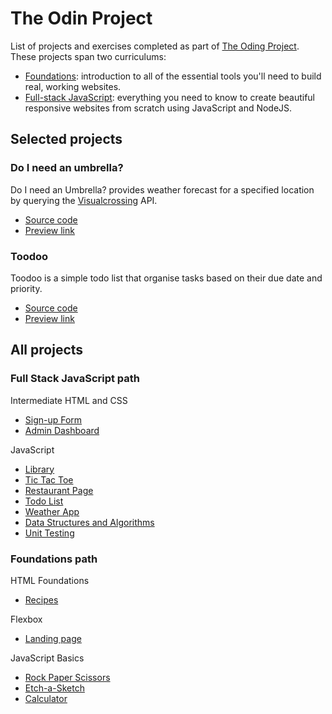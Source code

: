 # The Odin Project

List of projects and exercises completed as part of [The Oding Project](https://www.theodinproject.com). These projects span two curriculums:

- [Foundations](https://www.theodinproject.com/paths/foundations/courses/foundations): introduction to all of the essential tools you'll need to build real, working websites.
- [Full-stack JavaScript](https://www.theodinproject.com/paths/full-stack-javascript): everything you need to know to create beautiful responsive websites from scratch using JavaScript and NodeJS.

## Selected projects

### Do I need an umbrella?

Do I need an Umbrella? provides weather forecast for a specified location by querying the [Visualcrossing](https://www.visualcrossing.com) API.

- [Source code](2.%20Full%20Stack%20JavaScript/2.%20JavaScript/Asynchronous%20JavaScript%20and%20APIs/Weather%20App)
- [Preview link](https://auliviet.github.io/the-odin-project/weather-app/)

### Toodoo

Toodoo is a simple todo list that organise tasks based on their due date and priority.

- [Source code](2.%20Full%20Stack%20JavaScript/2.%20JavaScript/Organizing%20Your%20JavaScript%20Code/Todo%20List)
- [Preview link](https://auliviet.github.io/the-odin-project/todo-list/)

## All projects

### Full Stack JavaScript path

Intermediate HTML and CSS

- [Sign-up Form](2.%20Full%20Stack%20JavaScript/1.%20Intermediate%20HTML%20and%20CSS/Forms/Sign-up%20Form)
- [Admin Dashboard](2.%20Full%20Stack%20JavaScript/1.%20Intermediate%20HTML%20and%20CSS/Grid/Admin%20Dashboard)

JavaScript

- [Library](2.%20Full%20Stack%20JavaScript/2.%20JavaScript/Organizing%20Your%20JavaScript%20Code/Library)
- [Tic Tac Toe](2.%20Full%20Stack%20JavaScript/2.%20JavaScript/Organizing%20Your%20JavaScript%20Code/Tic%20Tac%20Toe)
- [Restaurant Page](2.%20Full%20Stack%20JavaScript/2.%20JavaScript/Organizing%20Your%20JavaScript%20Code/Restaurant%20Page)
- [Todo List](2.%20Full%20Stack%20JavaScript/2.%20JavaScript/Organizing%20Your%20JavaScript%20Code/Todo%20List)
- [Weather App](2.%20Full%20Stack%20JavaScript/2.%20JavaScript/Asynchronous%20JavaScript%20and%20APIs/Weather%20App)
- [Data Structures and Algorithms](2.%20Full%20Stack%20JavaScript/2.%20JavaScript/A%20Bit%20of%20Computer%20Science)
- [Unit Testing](2.%20Full%20Stack%20JavaScript/2.%20JavaScript/Testing%20JavaScript/Testing%20Practice)

### Foundations path

HTML Foundations

- [Recipes](1.%20Foundations/HTML%20Foundations/Recipes)

Flexbox

- [Landing page](1.%20Foundations/Flexbox/Landing%20page)

JavaScript Basics

- [Rock Paper Scissors](1.%20Foundations/JavaScript%20Basics/Rock%20Paper%20Scissors)
- [Etch-a-Sketch](1.%20Foundations/JavaScript%20Basics/Etch-a-Sketch)
- [Calculator](1.%20Foundations/JavaScript%20Basics/Calculator)
